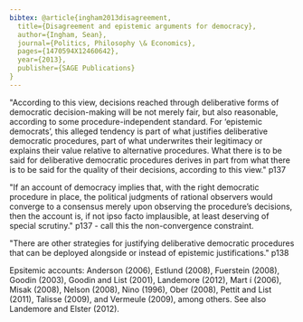 ```yaml
---
bibtex: @article{ingham2013disagreement,
  title={Disagreement and epistemic arguments for democracy},
  author={Ingham, Sean},
  journal={Politics, Philosophy \& Economics},
  pages={1470594X12460642},
  year={2013},
  publisher={SAGE Publications}
}
---
```


"According to this view, decisions reached through deliberative forms of democratic decision-making will be not merely fair, but also reasonable, according to some procedure-independent standard.  For ‘epistemic democrats’, this alleged tendency is part of what justifies deliberative democratic procedures, part of what underwrites their legitimacy or explains their value relative to alternative procedures. What there is to be said for deliberative democratic procedures derives in part from what there is to be said for the quality of their decisions, according to this view." p137

"If an account of democracy implies that, with the right democratic procedure in place, the political judgments of rational observers would converge to a consensus merely upon observing the procedure’s decisions, then the account is, if not ipso facto implausible, at least deserving of special scrutiny." p137  - call this the non-convergence constraint.

"There are other strategies for justifying deliberative democratic procedures that can be deployed alongside or instead of epistemic justifications." p138


Epsitemic accounts:    Anderson (2006), Estlund (2008), Fuerstein (2008), Goodin (2003), Goodin and List (2001), Landemore (2012), Mart ́ı (2006), Misak (2008), Nelson (2008), Nino (1996), Ober (2008), Pettit and List (2011), Talisse (2009), and Vermeule (2009), among others. See also Landemore and Elster (2012).
